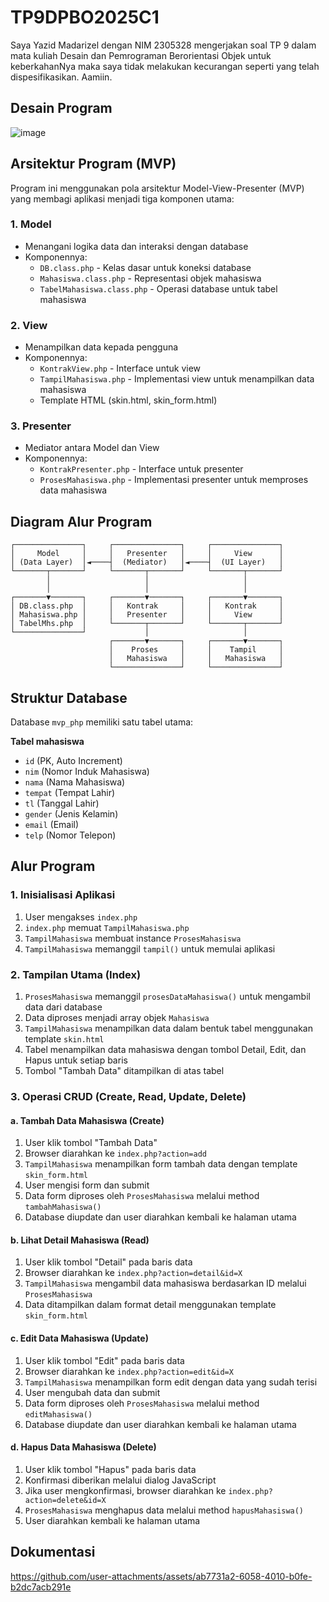 # TP9DPBO2025C1

Saya Yazid Madarizel dengan NIM 2305328 mengerjakan soal TP 9 dalam mata kuliah Desain dan Pemrograman Berorientasi Objek untuk keberkahanNya maka saya tidak melakukan kecurangan seperti yang telah dispesifikasikan. Aamiin.

## Desain Program
![image](https://github.com/user-attachments/assets/d409f07b-ae39-4eb4-9b30-86a4c4975775)

## Arsitektur Program (MVP)

Program ini menggunakan pola arsitektur Model-View-Presenter (MVP) yang membagi aplikasi menjadi tiga komponen utama:

### 1. Model
- Menangani logika data dan interaksi dengan database
- Komponennya:
  - `DB.class.php` - Kelas dasar untuk koneksi database
  - `Mahasiswa.class.php` - Representasi objek mahasiswa
  - `TabelMahasiswa.class.php` - Operasi database untuk tabel mahasiswa

### 2. View
- Menampilkan data kepada pengguna
- Komponennya:
  - `KontrakView.php` - Interface untuk view
  - `TampilMahasiswa.php` - Implementasi view untuk menampilkan data mahasiswa
  - Template HTML (skin.html, skin_form.html)

### 3. Presenter
- Mediator antara Model dan View
- Komponennya:
  - `KontrakPresenter.php` - Interface untuk presenter
  - `ProsesMahasiswa.php` - Implementasi presenter untuk memproses data mahasiswa

## Diagram Alur Program

```
┌───────────────┐     ┌───────────────┐     ┌───────────────┐
│     Model     │     │   Presenter   │     │     View      │
│ (Data Layer)  │◄────┤  (Mediator)   │◄────┤  (UI Layer)   │
└───────┬───────┘     └───────┬───────┘     └───────┬───────┘
        │                     │                     │
        │                     │                     │
┌───────▼───────┐     ┌───────▼───────┐     ┌───────▼───────┐
│ DB.class.php  │     │   Kontrak     │     │   Kontrak     │
│ Mahasiswa.php │     │   Presenter   │     │     View      │
│ TabelMhs.php  │     └───────┬───────┘     └───────┬───────┘
└───────────────┘             │                     │
                      ┌───────▼───────┐     ┌───────▼───────┐
                      │    Proses     │     │    Tampil     │
                      │   Mahasiswa   │     │   Mahasiswa   │
                      └───────────────┘     └───────────────┘
```

## Struktur Database

Database `mvp_php` memiliki satu tabel utama:

**Tabel mahasiswa**
- `id` (PK, Auto Increment)
- `nim` (Nomor Induk Mahasiswa)
- `nama` (Nama Mahasiswa)
- `tempat` (Tempat Lahir)
- `tl` (Tanggal Lahir)
- `gender` (Jenis Kelamin)
- `email` (Email)
- `telp` (Nomor Telepon)

## Alur Program 

### 1. Inisialisasi Aplikasi

1. User mengakses `index.php`
2. `index.php` memuat `TampilMahasiswa.php`
3. `TampilMahasiswa` membuat instance `ProsesMahasiswa`
4. `TampilMahasiswa` memanggil `tampil()` untuk memulai aplikasi

### 2. Tampilan Utama (Index)

1. `ProsesMahasiswa` memanggil `prosesDataMahasiswa()` untuk mengambil data dari database
2. Data diproses menjadi array objek `Mahasiswa`
3. `TampilMahasiswa` menampilkan data dalam bentuk tabel menggunakan template `skin.html`
4. Tabel menampilkan data mahasiswa dengan tombol Detail, Edit, dan Hapus untuk setiap baris
5. Tombol "Tambah Data" ditampilkan di atas tabel

### 3. Operasi CRUD (Create, Read, Update, Delete)

#### a. Tambah Data Mahasiswa (Create)
1. User klik tombol "Tambah Data"
2. Browser diarahkan ke `index.php?action=add`
3. `TampilMahasiswa` menampilkan form tambah data dengan template `skin_form.html`
4. User mengisi form dan submit
5. Data form diproses oleh `ProsesMahasiswa` melalui method `tambahMahasiswa()`
6. Database diupdate dan user diarahkan kembali ke halaman utama

#### b. Lihat Detail Mahasiswa (Read)
1. User klik tombol "Detail" pada baris data
2. Browser diarahkan ke `index.php?action=detail&id=X`
3. `TampilMahasiswa` mengambil data mahasiswa berdasarkan ID melalui `ProsesMahasiswa`
4. Data ditampilkan dalam format detail menggunakan template `skin_form.html`

#### c. Edit Data Mahasiswa (Update)
1. User klik tombol "Edit" pada baris data
2. Browser diarahkan ke `index.php?action=edit&id=X`
3. `TampilMahasiswa` menampilkan form edit dengan data yang sudah terisi
4. User mengubah data dan submit
5. Data form diproses oleh `ProsesMahasiswa` melalui method `editMahasiswa()`
6. Database diupdate dan user diarahkan kembali ke halaman utama

#### d. Hapus Data Mahasiswa (Delete)
1. User klik tombol "Hapus" pada baris data
2. Konfirmasi diberikan melalui dialog JavaScript
3. Jika user mengkonfirmasi, browser diarahkan ke `index.php?action=delete&id=X`
4. `ProsesMahasiswa` menghapus data melalui method `hapusMahasiswa()`
5. User diarahkan kembali ke halaman utama

## Dokumentasi

https://github.com/user-attachments/assets/ab7731a2-6058-4010-b0fe-b2dc7acb291e



